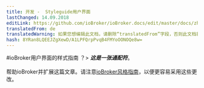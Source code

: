 ```yaml
---
title: 开发 -  Styleguide用户界面
lastChanged: 14.09.2018
editLink: https://github.com/ioBroker/ioBroker.docs/edit/master/docs/zh-cn/dev/styleguideui.md
translatedFrom: de
translatedWarning: 如果您想编辑此文档，请删除“translatedFrom”字段，否则此文档将再次自动翻译
hash: 8YRan8LQEEJZgXewD/A1LPFQrpPvqB4FMYoOONOQe8w=
---
```


#ioBroker用户界面的样式指南
？&gt; ***这是一张通配符***。 <br><br>帮助ioBroker并扩展这篇文章。请注意[ioBroker风格指南](community/styleguidedoc)，以便更容易采用这些更改。
